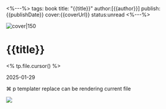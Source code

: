 <%---%>
tags: book
title: "{{title}}"
author:[{{author}}]
publish:{{publishDate}}
cover:{{coverUrl}}
status:unread
<%---%>

![cover|150]({{coverUrl}})
# {{title}}

<% tp.file.cursor() %>

2025-01-29

⌘ p templater replace can be rendering current file

![](https://www.youtube.com/watch?v=Uh2D30xVlJU)